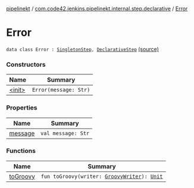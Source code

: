 [pipelinekt](../../index.md) / [com.code42.jenkins.pipelinekt.internal.step.declarative](../index.md) / [Error](./index.md)

# Error

`data class Error : `[`SingletonStep`](../../com.code42.jenkins.pipelinekt.core.step/-singleton-step/index.md)`, `[`DeclarativeStep`](../../com.code42.jenkins.pipelinekt.core.step/-declarative-step.md) [(source)](https://github.com/code42/pipelinekt/tree/master/internal/src/main/kotlin/com/code42/jenkins/pipelinekt/internal/step/declarative/Error.kt#L8)

### Constructors

| Name | Summary |
|---|---|
| [&lt;init&gt;](-init-.md) | `Error(message: Str)` |

### Properties

| Name | Summary |
|---|---|
| [message](message.md) | `val message: Str` |

### Functions

| Name | Summary |
|---|---|
| [toGroovy](to-groovy.md) | `fun toGroovy(writer: `[`GroovyWriter`](../../com.code42.jenkins.pipelinekt.core.writer/-groovy-writer/index.md)`): `[`Unit`](https://kotlinlang.org/api/latest/jvm/stdlib/kotlin/-unit/index.html) |
